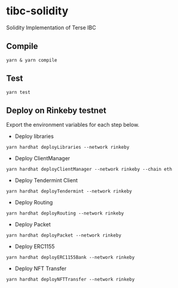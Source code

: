 # tibc-solidity
Solidity Implementation of Terse IBC

## Compile
```
yarn & yarn compile
```

## Test

```
yarn test
```

## Deploy on Rinkeby testnet
Export the environment variables for each step below.

* Deploy libraries
```shell
yarn hardhat deployLibraries --network rinkeby
```

* Deploy ClientManager
```shell
yarn hardhat deployClientManager --network rinkeby --chain eth
```

* Deploy Tendermint Client
```shell
yarn hardhat deployTendermint --network rinkeby
```

* Deploy Routing
```shell
yarn hardhat deployRouting --network rinkeby
```

* Deploy Packet
```shell
yarn hardhat deployPacket --network rinkeby
```

* Deploy ERC1155
```shell
yarn hardhat deployERC1155Bank --network rinkeby
```

* Deploy NFT Transfer
```shell
yarn hardhat deployNFTTransfer --network rinkeby
```